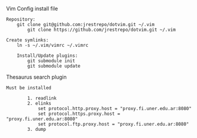 Vim Config install file

	Repository:
		git clone git@github.com:jrestrepo/dotvim.git ~/.vim
        	git clone https://github.com/jrestrepo/dotvim.git ~/.vim

	Create symlinks:
		ln -s ~/.vim/vimrc ~/.vimrc

    	Install/Update plugins:
        	git submodule init
        	git submodule update

Thesaurus search plugin 

	Must be installed

    		1. readlink
    		2. elinks
				set protocol.http.proxy.host = "proxy.fi.uner.edu.ar:8080"
				set protocol.https.proxy.host = "proxy.fi.uner.edu.ar:8080"
				set protocol.ftp.proxy.host = "proxy.fi.uner.edu.ar:8080"
    		3. dump
